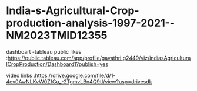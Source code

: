 # India-s-Agricultural-Crop-production-analysis-1997-2021--NM2023TMID12355


dashboart -tableau public likes :https://public.tableau.com/app/profile/gayathri.g2449/viz/indiasAgriculturalCropProduction/Dashboard1?publish=yes

video links :https://drive.google.com/file/d/1-4ev0AwNLKvW0ZfGu_-2TgmvLBn4Q9tI/view?usp=drivesdk
